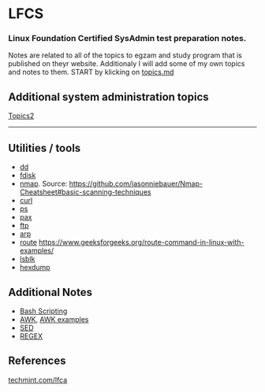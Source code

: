 # LFCS
### Linux Foundation Certified SysAdmin test preparation notes. 
Notes are related to all of the topics to egzam and study program that is published on theyr website. Additionaly I will add some of my own topics and notes to them.
START by klicking on [topics.md](/topics.md)

## Additional system administration topics 
[Topics2](/topics2.md)

---

## Utilities / tools
* [dd](/command_line_utilities/dd.md)
* [fdisk](/command_line_utilities/fdisk.md)
* [nmap](/nmap/nmap.md). Source: https://github.com/jasonniebauer/Nmap-Cheatsheet#basic-scanning-techniques
* [curl](/curl/curl.md)
* [ps](/command_line_utilities/ps.md)
* [pax](/pax/README.md)
* [ftp](/ftp/ftp.md)
* [arp](/arp.md)
* [route](/route.md) https://www.geeksforgeeks.org/route-command-in-linux-with-examples/ 
* [lsblk](/topics1/lsblk.md)
* [hexdump](/topics2/hexdump.md)
## Additional Notes 

* [Bash Scripting](/bash_scripting.md)
* [AWK](/sedawk/awk.md), [AWK examples](/sedawk/examples/awkexamples.md)
* [SED](/sedawk/sed.md)
* [REGEX](/regex/regex.md)



## References
[techmint.com/lfca](https://www.tecmint.com/category/lfca/page/2/)
